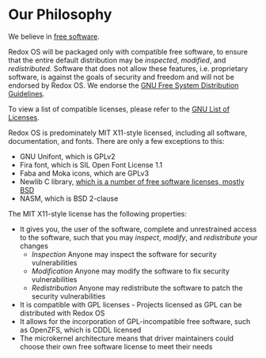 # Our Philosophy

We believe in [free software](https://www.gnu.org/philosophy/free-sw.html).

Redox OS will be packaged only with compatible free software, to ensure that the entire default distribution may be *inspected*, *modified*, and *redistributed*. Software that does not allow these features, i.e. proprietary software, is against the goals of security and freedom and will not be endorsed by Redox OS. We endorse the [GNU Free System Distribution Guidelines](https://www.gnu.org/distros/free-system-distribution-guidelines.html).

To view a list of compatible licenses, please refer to the [GNU List of Licenses](https://www.gnu.org/licenses/license-list.html).

Redox OS is predominately MIT X11-style licensed, including all software, documentation, and fonts. There are only a few exceptions to this:
- GNU Unifont, which is GPLv2
- Fira font, which is SIL Open Font License 1.1
- Faba and Moka icons, which are GPLv3
- Newlib C library, [which is a number of free software licenses, mostly BSD](https://github.com/bminor/newlib/blob/master/COPYING.NEWLIB)
- NASM, which is BSD 2-clause

The MIT X11-style license has the following properties:
- It gives you, the user of the software, complete and unrestrained access to the software, such that you may *inspect*, *modify*, and *redistribute* your changes
  - *Inspection* Anyone may inspect the software for security vulnerabilities
  - *Modification* Anyone may modify the software to fix security vulnerabilities
  - *Redistribution* Anyone may redistribute the software to patch the security vulnerabilities
- It is compatible with GPL licenses - Projects licensed as GPL can be distributed with Redox OS
- It allows for the incorporation of GPL-incompatible free software, such as OpenZFS, which is CDDL licensed
- The microkernel architecture means that driver maintainers could choose their own free software license to meet their needs


